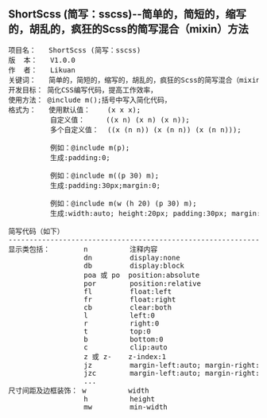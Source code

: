
ShortScss (简写：sscss)--简单的，简短的，缩写的，胡乱的，疯狂的Scss的简写混合（mixin）方法
----------------------------------------------------------------------------
<pre>
项目名：   ShortScss (简写：sscss)
版  本：   V1.0.0
作  者：   Likuan
关键词：   简单的，简短的，缩写的，胡乱的，疯狂的Scss的简写混合（mixin）方法。
开发目标： 简化CSS编写代码，提高工作效率，
使用方法： @include m();括号中写入简化代码，
格式为：   使用默认值：    (x x x);
          自定义值：     ((x n) (x n) (x n));
          多个自定义值：  ((x (n n)) (x (n n)) (x (n n)));

          例如：@include m(p);
          生成:padding:0;

          例如：@include m((p 30) m);
          生成:padding:30px;margin:0;

          例如：@include m(w (h 20) (p 30) m);
          生成:width:auto; height:20px; padding:30px; margin:0;

简写代码（如下）
----------------------------------------------------------------------------
显示类包括：        n          注释内容
                  dn         display:none
                  db         display:block
                  poa 或 po  position:absolute
                  por        position:relative
                  fl         float:left
                  fr         float:right
                  cb         clear:both
                  l          left:0
                  r          right:0
                  t          top:0
                  b          bottom:0
                  c          clip:auto
                  z 或 z-    z-index:1
                  jz         margin-left:auto; margin-right:auto
                  jzc        margin-left:auto; margin-right:auto; text-align:center
                  ...
尺寸间距及边框装饰： w          width
                  h          height
                  mw         min-width
</pre>